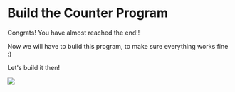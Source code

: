 # Build the Counter Program

Congrats! You have almost reached the end!!

Now we will have to build this program, to make sure everything works fine :) 

Let's build it then!


![](/tutorials/template/counter_anchorbuild.png)